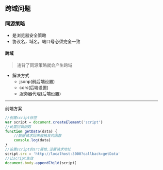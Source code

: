 ## 跨域问题

### 同源策略

- 是浏览器安全策略
- 协议名，域名，端口号必须完全一致

#### 跨域

> 违背了同源策略就会产生跨域

- 解决方式
  - jsonp(前后端设置)
  - cors(后端设置)
  - 服务器代理(后端设置)

---

前端方案

```js
//创建script标签
var script = document.createElement('script')
//设置回调函数
function getData(data) {
    //数据请求回来被触发的函数
    console.log(data)
}
//设置script的src属性,设置请求地址
script.src = 'http://localhost:3000?callback=getData'
//让script生效
document.body.appendChild(script)
```

